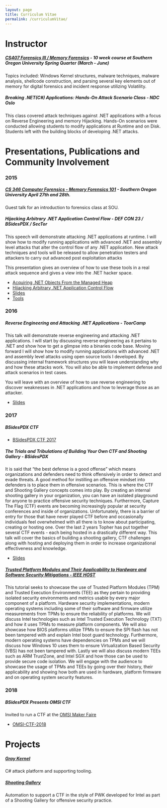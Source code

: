 ```yaml
---
layout: page
title: Curriculum Vitae
permalink: /curriculumVitae/
---
```


# Instructor

##### [ CS407 Forensics III / Memory Forensics](/cs407/) - 10 week course at Southern Oregon University Spring Quarter (March - June)

Topics included: Windows Kernel structures, malware techniques, malware analysis, shellcode construction, and parsing several key elements out of memory for digital forensics and incident response utilizing Volatility.

##### Breaking .NET(C\#) Applications: Hands-On Attack Scenario Class - NDC Oslo

This class covered attack techniques against .NET applications with a focus on Reverse Engineering and memory Hijacking. Hands-On scenarios were conducted allowing students to modify applications at Runtime and on Disk. Students left with the building blocks of developing .NET attacks.

# Presentations, Publications and Community Involvement 

### 2015

##### [CS 346 Computer Forensics - Memory Forensics 101](/resources/cs346/cs346.html) - Southern Oregon University April 27th and 28th.

Guest talk for an introduction to forensics class at SOU.

##### Hijacking Arbitrary .NET Application Control Flow - DEF CON 23 / BSidesPDX / SecTor

<p class="tab">This speech will demonstrate attacking .NET applications at runtime. I will show how to modify running applications with advanced .NET and assembly level attacks that alter the control flow of any .NET application. New attack techniques and tools will be released to allow penetration testers and attackers to carry out advanced post exploitation attacks</p>

This presentation gives an overview of how to use these tools in a real attack sequence and gives a view into the .NET hacker space.

- [Acquiring .NET Objects From the Managed Heap](/resources/grayStorm/AcquiringDotNetObjectsFromTheManagedHeap.pdf)
- [Hijacking Arbitrary .NET Application Control Flow](/resources/grayStorm/HijackingArbitraryDotnetApplicationControlFlow.pdf)
- [Slides](https://speakerdeck.com/tophertimzen)
- [Tools](https://github.com/GrayKernel "GitHub")

### 2016

##### Reverse Engineering and Attacking .NET Applications - ToorCamp

<p class="tab">This talk will demonstrate reverse engineering and attacking .NET applications. I will start by discussing reverse engineering as it pertains to .NET and show how to get a glimpse into a binaries code base. Moving forward I will show how to modify running applications with advanced .NET and assembly level attacks using open source tools I developed. By discussing internal framework structures you will leave understanding why and how these attacks work. You will also be able to implement defense and attack scenarios in test cases.</p>

<p class="tab">You will leave with an overview of how to use reverse engineering to discover weaknesses in .NET applications and how to leverage those as an attacker.</p>

- [Slides](https://speakerdeck.com/tophertimzen/toorcamp-2016-reverse-engineering-and-attacking-net-applications)

### 2017

##### BSidesPDX CTF 

- [BSidesPDX CTF 2017](https://github.com/BSidesPDX/CTF-2017)

##### The Trials and Tribulations of Building Your Own CTF and Shooting Gallery - BSidesPDX

<p class="tab">It is said that “the best defense is a good offense” which means organizations and defenders need to think offensively in order to detect and evade threats. A good method for instilling an offensive mindset into defenders is to place them in offensive scenarios. This is where the CTF and Shooting Gallery concepts comes into play. By creating an internal shooting gallery in your organization, you can have an isolated playground for anyone to practice offensive security techniques. Furthermore, Capture The Flag (CTF) events are becoming increasingly popular at security conferences and inside of organizations. Unfortunately, there is a barrier of entry for those that have never played CTF before and occasionally individuals feel overwhelmed with all there is to know about participating, creating or hosting one. Over the last 2 years Topher has put together several CTF events - each being hosted in a drastically different way. This talk will cover the basics of building a shooting gallery, CTF challenges along with hosting and deploying them in order to increase organizational effectiveness and knowledge.</p>

- [Slides](https://speakerdeck.com/tophertimzen/the-trials-and-tribulations-of-building-your-own-ctf-and-shooting-gallery)

##### [Trusted Platform Modules and Their Applicability to Hardware and Software Security Mitigations - IEEE HOST](https://www.computer.org/csdl/proceedings/host/2017/3929/00/07951728.pdf)
 
<p class="tab">This tutorial seeks to showcase the use of Trusted Platform Modules (TPM) and Trusted Execution Environments
(TEE) as they pertain to providing isolated security environments and metrics usable by every major component of a
platform. Hardware security implementations, modern operating systems including some of their software and
firmware utilize measurements from TPMs to ensure the reliability of platforms. We will discuss Intel technologies
such as Intel Trusted Execution Technology (TXT) and how it uses TPMs to measure platform components. We will
also showcase how BIOS platforms utilize TPMs to ensure the SPI flash has not been tampered with and explain
Intel boot guard technology. Furthermore, modern operating systems have dependencies on TPMs and we will
discuss how Windows 10 uses them to ensure Virtualization Based Security (VBS) has not been tampered with.
Lastly we will also discuss modern TEEs such as ARM TrustZone, and Intel SGX and how those can be used to
provide secure code isolation. We will engage with the audience to showcase the usage of TPMs and TEEs by going
over their history, their applicability and showing how both are used in hardware, platform firmware and on
operating system security features. </p>

### 2018

##### BSidesPDX Presents OMSI CTF

Invited to run a CTF at the [OMSI Maker Faire](https://portland.makerfaire.com)

- [OMSI-CTF-2018](https://github.com/BSidesPDX/OMSI-CTF-2018)

# Projects

##### [Gray Kernel](https://github.com/GrayKernel/)

<p class="tab">C# attack platform and supporting tooling.</p>

##### [Shooting Gallery](https://github.com/intel/ctf-infrastructure)

<p class="tab">Automation to support a CTF in the style of PWK developed for Intel as part of a Shooting Gallery for offensive security practice.</p>
